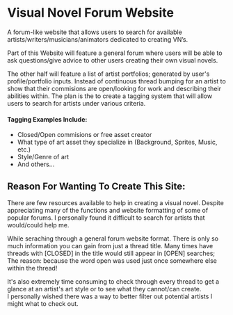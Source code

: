 # Visual Novel Forum Website
A forum-like website that allows users to search for available artists/writers/musicians/animators dedicated to creating VN’s.

Part of this Website will feature a general forum where users will be able to ask questions/give advice to other users creating their own visual novels.

The other half will feature a list of artist portfolios; generated by user's profile/portfolio inputs. Instead of continuous thread bumping for an artist
to show that their commisions are open/looking for work and describing their abilities within.
The plan is the to create a tagging system that will allow users to search for artists under various criteria.

#### Tagging Examples Include:
- Closed/Open commisions or free asset creator
- What type of art asset they specialize in (Background, Sprites, Music, etc.)
- Style/Genre of art
- And others...

## Reason For Wanting To Create This Site:
There are few resources available to help in creating a visual novel. Despite appreciating many of the functions and website
formatting of some of popular forums. I personally found it difficult to search for artists that would/could help me.

While seraching through a general forum website format. There is only so much information you can gain from just a thread title.
Many times have threads with [CLOSED] in the title would still appear in [OPEN] searches; The reason: because the word open was 
used just once somewhere else within the thread!

It's also extremely time consuming to check through every thread to get a glance at an artist's art style or to see what they cannot/can create.  
I personally wished there was a way to better filter out potential artists I might what to check out.
